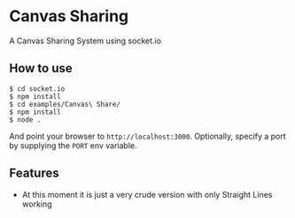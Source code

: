 
# Canvas Sharing

A Canvas Sharing System using socket.io

## How to use

```
$ cd socket.io
$ npm install
$ cd examples/Canvas\ Share/
$ npm install
$ node .
```

And point your browser to `http://localhost:3000`. Optionally, specify
a port by supplying the `PORT` env variable.

## Features

- At this moment it is just a very crude version with only Straight Lines working




		